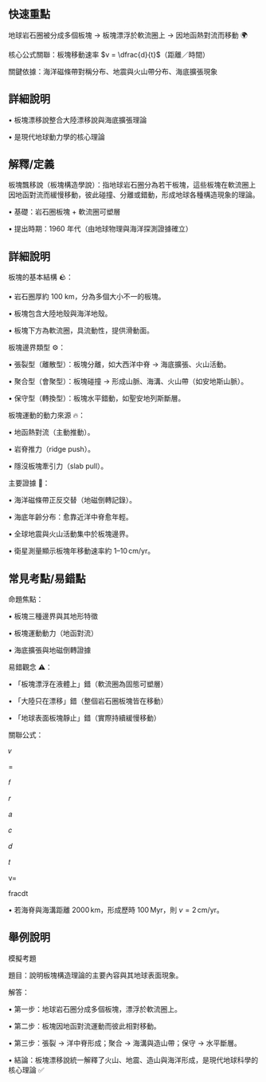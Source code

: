 ## 快速重點

地球岩石圈被分成多個板塊 → 板塊漂浮於軟流圈上 → 因地函熱對流而移動 🌍

核心公式關聯：板塊移動速率 $v = \dfrac{d}{t}$（距離／時間）

關鍵依據：海洋磁條帶對稱分布、地震與火山帶分布、海底擴張現象

## 詳細說明

• 板塊漂移說整合大陸漂移說與海底擴張理論

• 是現代地球動力學的核心理論


## 解釋/定義

板塊飄移說（板塊構造學說）：指地球岩石圈分為若干板塊，這些板塊在軟流圈上因地函對流而緩慢移動，彼此碰撞、分離或錯動，形成地球各種構造現象的理論。

• 基礎：岩石圈板塊 + 軟流圈可塑層

• 提出時期：1960 年代（由地球物理與海洋探測證據確立）


## 詳細說明

板塊的基本結構 🪨：

• 岩石圈厚約 100 km，分為多個大小不一的板塊。

• 板塊包含大陸地殼與海洋地殼。

• 板塊下方為軟流圈，具流動性，提供滑動面。

板塊邊界類型 ⚙️：

• 張裂型（離散型）：板塊分離，如大西洋中脊 → 海底擴張、火山活動。

• 聚合型（會聚型）：板塊碰撞 → 形成山脈、海溝、火山帶（如安地斯山脈）。

• 保守型（轉換型）：板塊水平錯動，如聖安地列斯斷層。

板塊運動的動力來源 🔥：

• 地函熱對流（主動推動）。

• 岩脊推力（ridge push）。

• 隱沒板塊牽引力（slab pull）。

主要證據 🧭：

• 海洋磁條帶正反交替（地磁倒轉記錄）。

• 海底年齡分布：愈靠近洋中脊愈年輕。

• 全球地震與火山活動集中於板塊邊界。

• 衛星測量顯示板塊年移動速率約 $1\text{–}10\,\mathrm{cm/yr}$。


## 常見考點/易錯點

命題焦點：

• 板塊三種邊界與其地形特徵

• 板塊運動動力（地函對流）

• 海底擴張與地磁倒轉證據

易錯觀念 ⚠️：

• 「板塊漂浮在液體上」錯（軟流圈為固態可塑層）

• 「大陸只在漂移」錯（整個岩石圈板塊皆在移動）

• 「地球表面板塊靜止」錯（實際持續緩慢移動）

關聯公式：

𝑣

=

𝑓

𝑟

𝑎

𝑐

𝑑

𝑡

v=

fracdt

• 若海脊與海溝距離 $2000\,\mathrm{km}$，形成歷時 $100\,\mathrm{Myr}$，則 $v = 2\,\mathrm{cm/yr}$。


## 舉例說明

模擬考題

題目：說明板塊構造理論的主要內容與其地球表面現象。

解答：

• 第一步：地球岩石圈分成多個板塊，漂浮於軟流圈上。

• 第二步：板塊因地函對流運動而彼此相對移動。

• 第三步：張裂 → 洋中脊形成；聚合 → 海溝與造山帶；保守 → 水平斷層。

• 結論：板塊漂移說統一解釋了火山、地震、造山與海洋形成，是現代地球科學的核心理論 ✅
